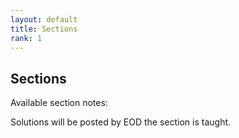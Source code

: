 ```yaml
---
layout: default
title: Sections
rank: 1
---
```

## Sections

Available section notes:

Solutions will be posted by EOD the section is taught. 